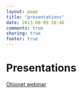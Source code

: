 ```yaml
---
layout: page
title: "presentations"
date: 2013-08-09 10:46
comments: true
sharing: true
footer: true
---
```

# Presentations

[Ohionet webinar](/presentations/ohionet-webinar) 
